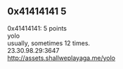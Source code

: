 ## 0x41414141 5  
0x41414141: 5 points  
yolo  
usually, sometimes 12 times.  
23.30.98.29:3647  
http://assets.shallweplayaga.me/yolo  

